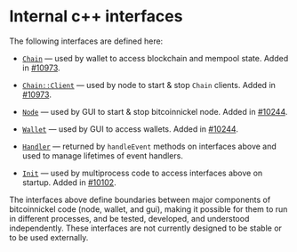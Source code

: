 # Internal c++ interfaces

The following interfaces are defined here:

* [`Chain`](chain.h) — used by wallet to access blockchain and mempool state. Added in [#10973](https://github.com/bitcoinnickel/bitcoinnickel/pull/10973).

* [`Chain::Client`](chain.h) — used by node to start & stop `Chain` clients. Added in [#10973](https://github.com/bitcoinnickel/bitcoinnickel/pull/10973).

* [`Node`](node.h) — used by GUI to start & stop bitcoinnickel node. Added in [#10244](https://github.com/bitcoinnickel/bitcoinnickel/pull/10244).

* [`Wallet`](wallet.h) — used by GUI to access wallets. Added in [#10244](https://github.com/bitcoinnickel/bitcoinnickel/pull/10244).

* [`Handler`](handler.h) — returned by `handleEvent` methods on interfaces above and used to manage lifetimes of event handlers.

* [`Init`](init.h) — used by multiprocess code to access interfaces above on startup. Added in [#10102](https://github.com/bitcoinnickel/bitcoinnickel/pull/10102).

The interfaces above define boundaries between major components of bitcoinnickel code (node, wallet, and gui), making it possible for them to run in different processes, and be tested, developed, and understood independently. These interfaces are not currently designed to be stable or to be used externally.
